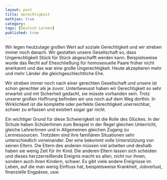 ```yaml
---
layout: post
title: Gerechtigkeit
mathjax: true
category:
tags: [Deutsch Lernen]
published: true
---
```

Wir legen heutzutage großen Wert auf soziale Gerechtigkeit und wir streben immer noch danach. Wir gestalten unsere Gesellschaft so, dass Ungerechtigkeit Stück für Stück abgeschafft werden kann. Beispielsweise wurde das Recht auf Eheschließung für homosexuelle Paare früher nicht anerkannt und das war eine große Ungerechtigkeit. Heute akzeptieren mehr und mehr Länder die gleichgeschlechtliche Ehe. 

Wir streben immer noch nach einer gerechten Gesellschaft und unsere ist schon gerechter als je zuvor. Unterbewusst haben wir Gerechtigkeit so sehr erwartet und mit Sicherheit gedacht, sie müsste vorhanden sein. Trotz unserer großen Hoffnung befinden wir uns noch auf dem Weg dorthin. In Wirklichkeit ist die komplette oder perfekte Gerechtigkeit unerreichbar, schwer zu erfassen und existiert sogar gar nicht. 

Ein wichtiger Grund für diese Schwierigkeit ist die Rolle des Glückes. In der Schule haben SchülerInnen zum Beispiel in der Regel gleichen Unterricht, gleiche LehrerInnen und in Allgemeinen gleichen Zugang zu Lernressourcen. Trotzdem sind ihre familiären Situationen sehr unterschiedlich voneinander. Der eine bekommt volle Unterstützung von seinen Eltern. Die Eltern des anderen müssen viel arbeiten und deshalb haben sie wenig Zeit für ihr Kind. Die anderen Eltern lassen sich scheiden und dieses herzzerreißende Ereignis macht es allen, nicht nur ihnen, sondern auch ihren Kindern, schwer. Es gibt viele andere Ereignisse im Leben, auf die man wenig Einfluss hat, beispielsweise Krankheit, Jobverlust, finanzielle Engpässe, usw.